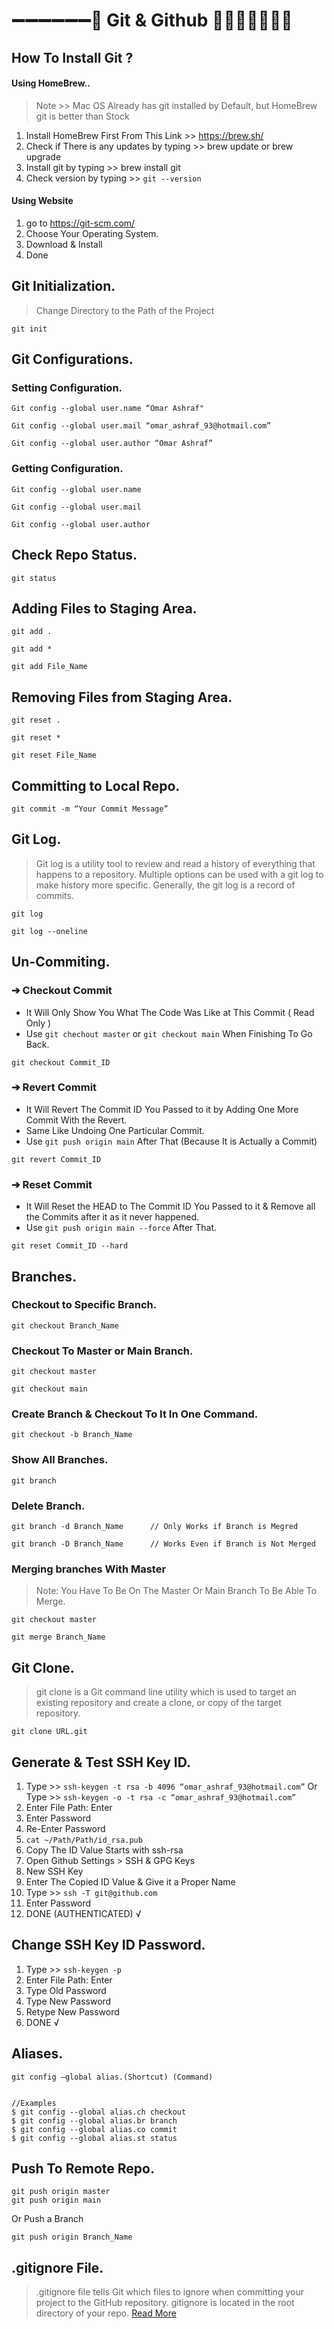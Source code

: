 # ➖➖➖➖➖➖🔴 Git & Github 🔴➖➖➖➖➖➖

## How To Install Git ?

#### Using HomeBrew..
> Note >> Mac OS Already has git installed by Default, but HomeBrew git is better than Stock

1. Install HomeBrew First From This Link >> https://brew.sh/
1. Check if There is any updates by typing >> brew update or brew upgrade
1. Install git by typing >> brew install git
1. Check version by typing >> ```git --version```

#### Using Website
1. go to https://git-scm.com/
1. Choose Your Operating System.
1. Download & Install
1. Done



## Git Initialization.
> Change Directory to the Path of the Project
```
git init
```

## Git Configurations.
### Setting Configuration.
```
Git config --global user.name “Omar Ashraf"

Git config --global user.mail “omar_ashraf_93@hotmail.com”

Git config --global user.author “Omar Ashraf”
```
### Getting Configuration.
```
Git config --global user.name

Git config --global user.mail

Git config --global user.author
```

## Check Repo Status.
```
git status
```

## Adding Files to Staging Area.
```
git add .

git add *

git add File_Name
```

## Removing Files from Staging Area.
```
git reset .

git reset *

git reset File_Name
```

## Committing to Local Repo.
```
git commit -m “Your Commit Message”
```

## Git Log.
> Git log is a utility tool to review and read a history of everything that happens to a repository. Multiple options can be used with a git log to make history more specific. Generally, the git log is a record of commits.

```
git log

git log --oneline
```

## Un-Commiting.

### ➔ Checkout Commit
   * It Will Only Show You What The Code Was Like at This Commit ( Read Only )
   * Use ```git chechout master``` or ```git checkout main``` When Finishing To Go Back.
```
git checkout Commit_ID
```
### ➔ Revert Commit
   * It Will Revert The Commit ID You Passed to it by Adding One More Commit With the Revert.
   * Same Like Undoing One Particular Commit.
   * Use ```git push origin main``` After That (Because It is Actually a Commit)

```
git revert Commit_ID
```
### ➔ Reset Commit
   * It Will Reset the HEAD to The Commit ID You Passed to it & Remove all the Commits after it as it never happened.
   * Use ```git push origin main --force``` After That.
```
git reset Commit_ID --hard
```
## Branches.

### Checkout to Specific Branch.
```
git checkout Branch_Name
```

### Checkout To Master or Main Branch.
```
git checkout master

git checkout main
```

### Create Branch & Checkout To It In One Command.
```
git checkout -b Branch_Name
```

### Show All Branches.
```
git branch
```

### Delete Branch.
```
git branch -d Branch_Name      // Only Works if Branch is Megred
```

```
git branch -D Branch_Name      // Works Even if Branch is Not Merged
```

### Merging branches With Master
> Note: You Have To Be On The Master Or Main Branch To Be Able To Merge.

```
git checkout master

git merge Branch_Name
```

## Git Clone.
> git clone is a Git command line utility which is used to target an existing repository and create a clone, or copy of the target repository.

```
git clone URL.git
```

## Generate & Test SSH Key ID.
1. Type >> ```ssh-keygen -t rsa -b 4096 “omar_ashraf_93@hotmail.com”```
Or Type >> ```ssh-keygen -o -t rsa -c “omar_ashraf_93@hotmail.com”```
1. Enter File Path: Enter
1. Enter Password
1. Re-Enter Password
1. ```cat ~/Path/Path/id_rsa.pub```
1. Copy The ID Value Starts with ssh-rsa
1. Open Github Settings > SSH & GPG Keys
1. New SSH Key
1. Enter The Copied ID Value & Give it a Proper Name
1. Type >> ```ssh -T git@github.com```
1. Enter Password
1. DONE (AUTHENTICATED) √

## Change SSH Key ID Password.
1. Type >> ```ssh-keygen -p```
1. Enter File Path: Enter
1. Type Old Password
1. Type New Password
1. Retype New Password
1. DONE √

## Aliases.
```
git config —global alias.(Shortcut) (Command)


//Examples
$ git config --global alias.ch checkout
$ git config --global alias.br branch
$ git config --global alias.co commit
$ git config --global alias.st status
```

## Push To Remote Repo.
```
git push origin master
git push origin main
```
Or Push a Branch
```
git push origin Branch_Name
```

## .gitignore File.
> .gitignore file tells Git which files to ignore when committing your project to the GitHub repository. gitignore is located in the root directory of your repo. [Read More](https://www.atlassian.com/git/tutorials/saving-changes/gitignore)

